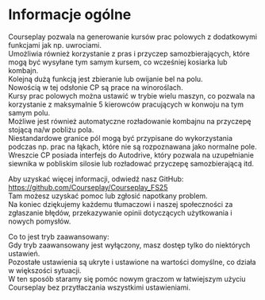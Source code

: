 # Informacje ogólne

  
Courseplay pozwala na generowanie kursów prac polowych z dodatkowymi funkcjami jak np. uwrociami.  
Umożliwia również korzystanie z pras i przyczep samozbierających, które mogą być wysyłane tym samym kursem, co wcześniej kosiarka lub kombajn.  
Kolejną dużą funkcją jest zbieranie lub owijanie bel na polu.  
Nowością w tej odsłonie CP są prace na winoroślach.  
Kursy prac polowych można ustawić w trybie wielu maszyn, co pozwala na korzystanie z maksymalnie 5 kierowców pracujących w konwoju na tym samym polu.  
Możliwe jest również automatyczne rozładowanie kombajnu na przyczepę stojącą na/w pobliżu pola.  
Niestandardowe granice pól mogą być przypisane do wykorzystania podczas np. prac na łąkach, które nie są rozpoznawana jako normalne pole.  
Wreszcie CP posiada interfejs do Autodrive, który pozwala na uzupełnianie siewnika w pobliskim silosie lub rozładować przyczepę samozbierającą itd.  
  
Aby uzyskać więcej informacji, odwiedź nasz GitHub: https://github.com/Courseplay/Courseplay_FS25  
Tam możesz uzyskać pomoc lub zgłosić napotkany problem.  
Na koniec dziękujemy każdemu tłumaczowi i naszej społeczności za zgłaszanie błędów, przekazywanie opinii dotyczących użytkowania i nowych pomysłów.  
  
Co to jest tryb zaawansowany:  
Gdy tryb zaawansowany jest wyłączony, masz dostęp tylko do niektórych ustawień.  
Pozostałe ustawienia są ukryte i ustawione na wartości domyślne, co działa w większości sytuacji.  
W ten sposób staramy się pomóc nowym graczom w łatwiejszym użyciu Courseplay bez przytłaczania wszystkimi ustawieniami.  

